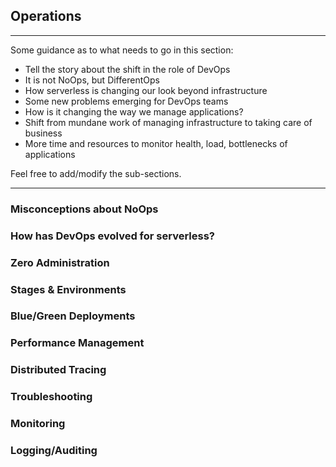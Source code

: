 <!--
title: Operations
menuText: Operations
menuOrder: 16
description: A section describing the effects of serverless on operations and DevOps teams.
layout: Doc
-->

## Operations

***
Some guidance as to what needs to go in this section:

* Tell the story about the shift in the role of DevOps
* It is not NoOps, but DifferentOps
* How serverless is changing our look beyond infrastructure
* Some new problems emerging for DevOps teams
* How is it changing the way we manage applications?
* Shift from mundane work of managing infrastructure to taking care of business
* More time and resources to monitor health, load, bottlenecks of applications

Feel free to add/modify the sub-sections. 
***

### Misconceptions about NoOps

### How has DevOps evolved for serverless?

### Zero Administration

### Stages & Environments

### Blue/Green Deployments

### Performance Management

### Distributed Tracing

### Troubleshooting 

### Monitoring

### Logging/Auditing

